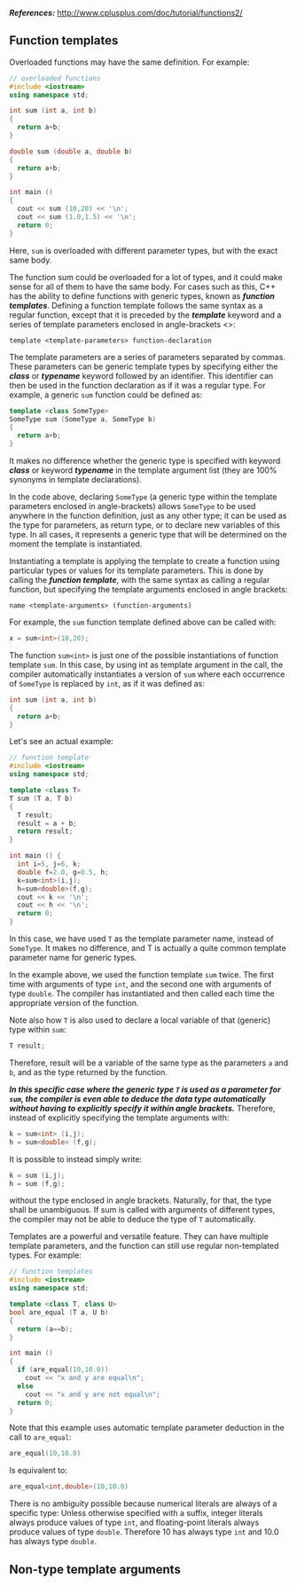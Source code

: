 ***References:*** http://www.cplusplus.com/doc/tutorial/functions2/

## Function templates

Overloaded functions may have the same definition. For example:

```c++
// overloaded functions
#include <iostream>
using namespace std;

int sum (int a, int b)
{
  return a+b;
}

double sum (double a, double b)
{
  return a+b;
}

int main ()
{
  cout << sum (10,20) << '\n';
  cout << sum (1.0,1.5) << '\n';
  return 0;
}
```

Here, `sum` is overloaded with different parameter types, but with the exact same body.

The function sum could be overloaded for a lot of types, and it could make sense for all of them to have the same body. For cases such as this, C++ has the ability to define functions with generic types, known as ***function templates***. Defining a function template follows the same syntax as a regular function, except that it is preceded by the ***template*** keyword and a series of template parameters enclosed in angle-brackets <>:

```
template <template-parameters> function-declaration 
```

The template parameters are a series of parameters separated by commas. These parameters can be generic template types by specifying either the ***class*** or ***typename*** keyword followed by an identifier. This identifier can then be used in the function declaration as if it was a regular type. For example, a generic `sum` function could be defined as:

```c++
template <class SomeType>
SomeType sum (SomeType a, SomeType b)
{
  return a+b;
}
```

It makes no difference whether the generic type is specified with keyword ***class*** or keyword ***typename*** in the template argument list (they are 100% synonyms in template declarations).

In the code above, declaring `SomeType` (a generic type within the template parameters enclosed in angle-brackets) allows `SomeType` to be used anywhere in the function definition, just as any other type; it can be used as the type for parameters, as return type, or to declare new variables of this type. In all cases, it represents a generic type that will be determined on the moment the template is instantiated.

Instantiating a template is applying the template to create a function using particular types or values for its template parameters. This is done by calling the ***function template***, with the same syntax as calling a regular function, but specifying the template arguments enclosed in angle brackets:

```
name <template-arguments> (function-arguments) 
```

For example, the `sum` function template defined above can be called with:

```c++
x = sum<int>(10,20);
```

The function `sum<int>` is just one of the possible instantiations of function template `sum`. In this case, by using int as template argument in the call, the compiler automatically instantiates a version of `sum` where each occurrence of `SomeType` is replaced by `int`, as if it was defined as:

```c++
int sum (int a, int b)
{
  return a+b;
}
```

Let's see an actual example:

```c++
// function template
#include <iostream>
using namespace std;

template <class T>
T sum (T a, T b)
{
  T result;
  result = a + b;
  return result;
}

int main () {
  int i=5, j=6, k;
  double f=2.0, g=0.5, h;
  k=sum<int>(i,j);
  h=sum<double>(f,g);
  cout << k << '\n';
  cout << h << '\n';
  return 0;
}
```

In this case, we have used `T` as the template parameter name, instead of `SomeType`. It makes no difference, and T is actually a quite common template parameter name for generic types. 

In the example above, we used the function template `sum` twice. The first time with arguments of type `int`, and the second one with arguments of type `double`. The compiler has instantiated and then called each time the appropriate version of the function.

Note also how `T` is also used to declare a local variable of that (generic) type within `sum`:

```c++ 
T result;
```

Therefore, result will be a variable of the same type as the parameters `a` and `b`, and as the type returned by the function.

***In this specific case where the generic type `T` is used as a parameter for `sum`, the compiler is even able to deduce the data type automatically without having to explicitly specify it within angle brackets.*** Therefore, instead of explicitly specifying the template arguments with:

```c++
k = sum<int> (i,j);
h = sum<double> (f,g);
```

It is possible to instead simply write:

```c++
k = sum (i,j);
h = sum (f,g);
```

without the type enclosed in angle brackets. Naturally, for that, the type shall be unambiguous. If sum is called with arguments of different types, the compiler may not be able to deduce the type of `T` automatically.

Templates are a powerful and versatile feature. They can have multiple template parameters, and the function can still use regular non-templated types. For example:

```c++
// function templates
#include <iostream>
using namespace std;

template <class T, class U>
bool are_equal (T a, U b)
{
  return (a==b);
}

int main ()
{
  if (are_equal(10,10.0))
    cout << "x and y are equal\n";
  else
    cout << "x and y are not equal\n";
  return 0;
}
```

Note that this example uses automatic template parameter deduction in the call to `are_equal`:

```c++
are_equal(10,10.0)
```

Is equivalent to:

```c++
are_equal<int,double>(10,10.0)
```

There is no ambiguity possible because numerical literals are always of a specific type: Unless otherwise specified with a suffix, integer literals always produce values of type `int`, and floating-point literals always produce values of type `double`. Therefore 10 has always type `int` and 10.0 has always type `double`.

## Non-type template arguments
